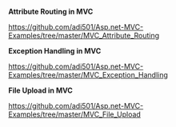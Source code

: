 
**Attribute Routing in MVC**

https://github.com/adi501/Asp.net-MVC-Examples/tree/master/MVC_Attribute_Routing

**Exception Handling in MVC**

https://github.com/adi501/Asp.net-MVC-Examples/tree/master/MVC_Exception_Handling

**File Upload in MVC**

https://github.com/adi501/Asp.net-MVC-Examples/tree/master/MVC_File_Upload
